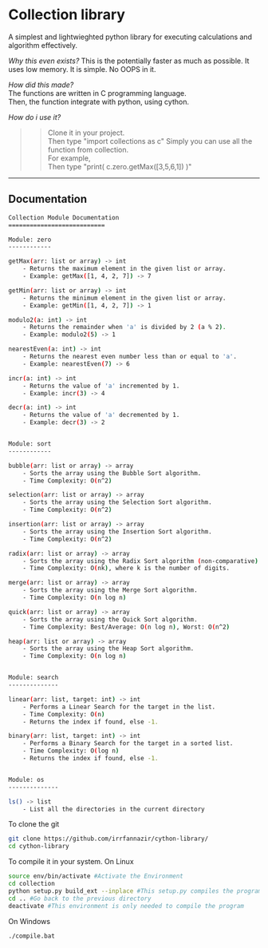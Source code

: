 # Collection library

A simplest and lightwieghted python library for executing calculations and algorithm effectively.    


*Why this even exists?*
This is the potentially faster as much as possible.
It uses low memory.
It is simple. No OOPS in it.


*How did this made?*    
The functions are written in C programming language.    
Then, the function integrate with python, using cython.   

*How do i use it?*    
>> Clone it in your project.   
>> Then type "import collections as c"
>> Simply you can use all the function from collection.    
For example,   
>> Then type "print( c.zero.getMax([3,5,6,1]) )"

---

## Documentation

```sh
Collection Module Documentation
===========================

Module: zero
------------

getMax(arr: list or array) -> int
	- Returns the maximum element in the given list or array.
	- Example: getMax([1, 4, 2, 7]) -> 7

getMin(arr: list or array) -> int
	- Returns the minimum element in the given list or array.
	- Example: getMin([1, 4, 2, 7]) -> 1

modulo2(a: int) -> int
	- Returns the remainder when 'a' is divided by 2 (a % 2).
	- Example: modulo2(5) -> 1

nearestEven(a: int) -> int
	- Returns the nearest even number less than or equal to 'a'.
	- Example: nearestEven(7) -> 6

incr(a: int) -> int
	- Returns the value of 'a' incremented by 1.
	- Example: incr(3) -> 4

decr(a: int) -> int
	- Returns the value of 'a' decremented by 1.
	- Example: decr(3) -> 2


Module: sort
------------

bubble(arr: list or array) -> array
	- Sorts the array using the Bubble Sort algorithm.
	- Time Complexity: O(n^2)

selection(arr: list or array) -> array
	- Sorts the array using the Selection Sort algorithm.
	- Time Complexity: O(n^2)

insertion(arr: list or array) -> array
	- Sorts the array using the Insertion Sort algorithm.
	- Time Complexity: O(n^2)

radix(arr: list or array) -> array
	- Sorts the array using the Radix Sort algorithm (non-comparative).
	- Time Complexity: O(nk), where k is the number of digits.

merge(arr: list or array) -> array
	- Sorts the array using the Merge Sort algorithm.
	- Time Complexity: O(n log n)

quick(arr: list or array) -> array
	- Sorts the array using the Quick Sort algorithm.
	- Time Complexity: Best/Average: O(n log n), Worst: O(n^2)

heap(arr: list or array) -> array
	- Sorts the array using the Heap Sort algorithm.
	- Time Complexity: O(n log n)


Module: search
--------------

linear(arr: list, target: int) -> int
	- Performs a Linear Search for the target in the list.
	- Time Complexity: O(n)
	- Returns the index if found, else -1.

binary(arr: list, target: int) -> int
	- Performs a Binary Search for the target in a sorted list.
	- Time Complexity: O(log n)
	- Returns the index if found, else -1.


Module: os
--------------

ls() -> list
	- List all the directories in the current directory


```

To clone the git
```sh
git clone https://github.com/irrfannazir/cython-library/
cd cython-library
```

To compile it in your system.
On Linux
```sh
source env/bin/activate #Activate the Environment
cd collection
python setup.py build_ext --inplace #This setup.py compiles the program already written
cd .. #Go back to the previous directory
deactivate #This environment is only needed to compile the program
```


On Windows
```sh
./compile.bat
```
